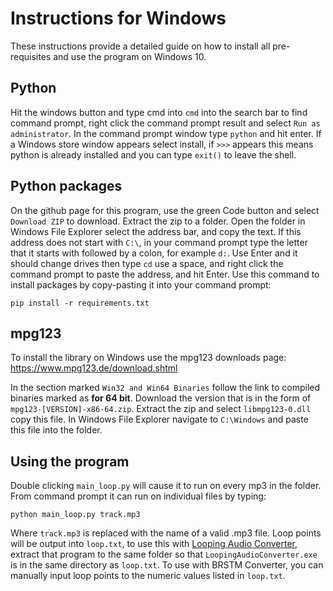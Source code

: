 # Instructions for Windows
 These instructions provide a detailed guide on how to install all pre-requisites and use the program on Windows 10.

## Python
 Hit the windows button and type cmd into `cmd` into the search bar to find command prompt, right click the command 
 prompt result and select `Run as administrator`.
 In the command prompt window type `python` and hit enter.  If a Windows store window appears select install, if `>>>` 
 appears this means python is already installed and you can type `exit()` to leave the shell.  

## Python packages
 On the github page for this program, use the green Code button and select `Download ZIP` to download.  Extract the zip
 to a folder.  Open the folder in Windows File Explorer select the address bar, and copy the text.  If this address does
 not start with `C:\`, in your command prompt type the letter that it starts with followed by a colon, for example `d:`.
 Use Enter and it should change drives
 then type `cd` use a space, and right click the command prompt to paste the address, and hit Enter. Use this command to
 install packages by copy-pasting it into your command prompt:
  
  ```
pip install -r requirements.txt
  ```

## mpg123
 To install the library on Windows use the mpg123 downloads page: https://www.mpg123.de/download.shtml
 
 In the section marked `Win32 and Win64 Binaries` follow the link to compiled binaries marked as **for 64 bit**. 
 Download the version that is in the form of `mpg123-[VERSION]-x86-64.zip`. Extract the zip and select `libmpg123-0.dll`
 copy this file. In Windows File Explorer navigate to `C:\Windows` and paste this file into the folder.
 
## Using the program 
 Double clicking `main_loop.py` will cause it to run on every mp3 in the folder. From command prompt it can run on 
 individual files by typing:
 ```
 python main_loop.py track.mp3
``` 
 Where `track.mp3` is replaced with the name of a valid .mp3 file.  Loop points will be output into `loop.txt`, to use 
 this with [Looping Audio Converter](https://github.com/libertyernie/LoopingAudioConverter/releases), extract that program
 to the same folder so that `LoopingAudioConverter.exe` is in the same directory as `loop.txt`.  To use with BRSTM
 Converter, you can manually input loop points to the numeric values listed in `loop.txt`.